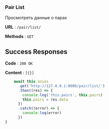 ### Pair List

Просмотреть данные о парах

**URL** : `/pair/list/`

**Methods** : `GET`

## Success Responses

**Code** : `200 OK`

**Content** : `[{}]`

```javascript
    await this.axios
      .get('http://127.0.0.1:8000/pair/list/')
      .then((res) => {
        console.log('this.pairs', this.pairs)
        this.pairs = res.data
      })
      .catch((error) => {
        console.log(error)
      })
}
```